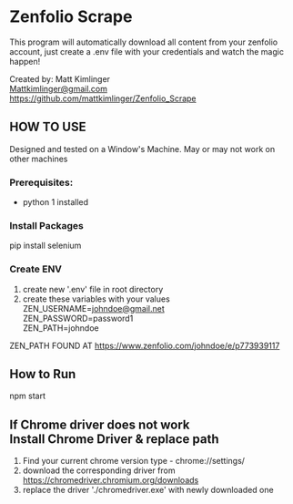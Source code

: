 # Zenfolio Scrape

This program will automatically download all content from your zenfolio account,
just create a .env file with your credentials and watch the magic happen!

Created by: Matt Kimlinger <br/>
Mattkimlinger@gmail.com <br/>
https://github.com/mattkimlinger/Zenfolio_Scrape

## HOW TO USE

Designed and tested on a Window's Machine. May or may not work on other machines

### Prerequisites:
* python 1 installed
### Install Packages
pip install selenium

### Create ENV
1. create new '.env' file in root directory
2. create these variables with your values<br/>
    ZEN_USERNAME=johndoe@gmail.net<br/>
    ZEN_PASSWORD=password1<br/>
    ZEN_PATH=johndoe<br/>

ZEN_PATH FOUND AT
https://www.zenfolio.com/johndoe/e/p773939117

## How to Run 
npm start

##
## If Chrome driver does not work <br/>Install Chrome Driver & replace path
1. Find your current chrome version type - chrome://settings/
2. download the corresponding driver from
https://chromedriver.chromium.org/downloads
3. replace the driver './chromedriver.exe' with newly downloaded one
